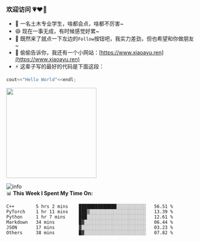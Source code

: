 ### 欢迎访问 💗❤️💖

- 🔭 一名土木专业学生，啥都会点，啥都不厉害~
- 😄 现在一事无成，有时候感觉好累~
- 💬 既然来了就点一下左边的`Follow`按钮吧，我实力差劲，但也希望和你做朋友~
- 👯 偷偷告诉你，我还有一个小网站：[https://www.xiaoayu.ren](https://www.xiaoayu.ren)
- ⚡ 这辈子写的最好的代码是下面这段：

```cpp
cout<<"Hello World"<<endl;
```

<img src="http://e0.ifengimg.com/02/2019/0320/8C88D77D86623F1ABF6739DD9B749EFCCBA45EE9_size224_w640_h427.gif" alt="" width="240">


![info](https://github-readme-stats.vercel.app/api?username=Sunhaha520&show_icons=true&count_private=true&hide=prs&theme=dark_repocard)
<br>
📊 **This Week I Spent My Time On:**
<!--START_SECTION:waka-->
```text
C++        5 hrs 2 mins    ██████████████░░░░░░░░░░░   56.51 % 
PyTorch    1 hr 11 mins    ███▒░░░░░░░░░░░░░░░░░░░░░   13.39 % 
Python     1 hr 7 mins     ███░░░░░░░░░░░░░░░░░░░░░░   12.61 % 
Markdown   34 mins         █▓░░░░░░░░░░░░░░░░░░░░░░░   06.44 % 
JSON       17 mins         ▓░░░░░░░░░░░░░░░░░░░░░░░░   03.23 % 
Others     38 mins         █▓░░░░░░░░░░░░░░░░░░░░░░░   07.82 %
```
<!--END_SECTION:waka-->
